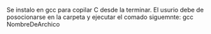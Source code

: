 Se instalo en gcc para copilar C desde la terminar.
El usurio debe de posocionarse en la carpeta y ejecutar el comado siguemnte: gcc NombreDeArchico